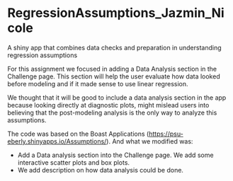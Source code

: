 # RegressionAssumptions_Jazmin_Nicole
A shiny app  that combines data checks and preparation in understanding regression assumptions

For this assignment we focused in adding a Data Analysis section in the Challenge page. This section will help the user evaluate how data looked before modeling and if it made sense to use linear regression. 

We thought that it will be good to include a data analysis section in the app because looking directly at diagnostic plots, might mislead users into believing that the post-modeling analysis is the only way to analyze this assumptions.

The code was based on the Boast Applications (https://psu-eberly.shinyapps.io/Assumptions/). And what we modified was:

* Add a Data analysis section into the Challenge page. We add some interactive scatter plots and box plots. 
* We add description on how data analysis could be done. 
